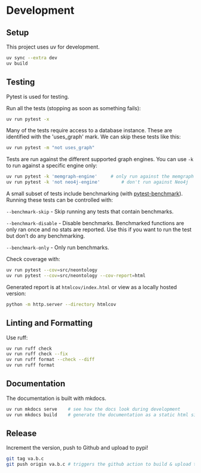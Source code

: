 # Development

## Setup

This project uses uv for development.

```bash
uv sync --extra dev
uv build
```

## Testing

Pytest is used for testing.

Run all the tests (stopping as soon as something fails):

```bash
uv run pytest -x
```

Many of the tests require access to a database instance. These are identified with the 'uses_graph' mark. We can skip these tests like this:

```bash
uv run pytest -m "not uses_graph"
```

Tests are run against the different supported graph engines. You can use `-k` to run against a specific engine only:

```bash
uv run pytest -k 'memgraph-engine'     # only run against the memgraph engine
uv run pytest -k 'not neo4j-engine'        # don't run against Neo4j
```

A small subset of tests include benchmarking (with [pytest-benchmark](https://pytest-benchmark.readthedocs.io/en/latest/usage.html)). Running these tests can be controlled with:

`--benchmark-skip` - Skip running any tests that contain benchmarks.

`--benchmark-disable` - Disable benchmarks. Benchmarked functions are only ran once and no stats are reported. Use this if you want to run the test but don’t do any benchmarking.

`--benchmark-only` - Only run benchmarks.

Check coverage with:

```bash
uv run pytest --cov=src/neontology
uv run pytest --cov=src/neontology --cov-report=html
```

Generated report is at `htmlcov/index.html` or view as a locally hosted version:

```bash
python -m http.server --directory htmlcov
```

## Linting and Formatting

Use ruff:

```bash
uv run ruff check
uv run ruff check --fix
uv run ruff format --check --diff
uv run ruff format
```

## Documentation

The documentation is built with mkdocs.

```bash
uv run mkdocs serve    # see how the docs look during development
uv run mkdocs build    # generate the documentation as a static html site
```

## Release

Increment the version, push to Github and upload to pypi!

```bash
git tag va.b.c
git push origin va.b.c # triggers the github action to build & upload to pypi
```
